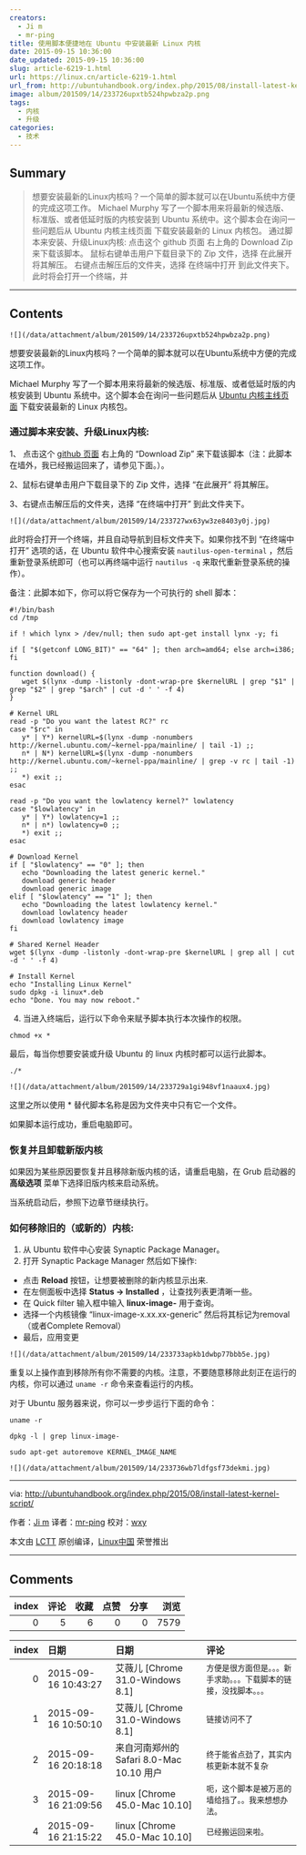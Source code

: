 ```yaml
---
creators:
  - Ji m
  - mr-ping
title: 使用脚本便捷地在 Ubuntu 中安装最新 Linux 内核
date: 2015-09-15 10:36:00
date_updated: 2015-09-15 10:36:00
slug: article-6219-1.html
url: https://linux.cn/article-6219-1.html
url_from: http://ubuntuhandbook.org/index.php/2015/08/install-latest-kernel-script/
image: album/201509/14/233726upxtb524hpwbza2p.png
tags:
  - 内核
  - 升级
categories:
  - 技术
---
```


## Summary

> 想要安装最新的Linux内核吗？一个简单的脚本就可以在Ubuntu系统中方便的完成这项工作。 Michael Murphy 写了一个脚本用来将最新的候选版、标准版、或者低延时版的内核安装到 Ubuntu 系统中。这个脚本会在询问一些问题后从 Ubuntu 内核主线页面 下载安装最新的 Linux 内核包。 通过脚本来安装、升级Linux内核:   点击这个 github 页面 右上角的 Download Zip 来下载该脚本。   鼠标右键单击用户下载目录下的 Zip 文件，选择 在此展开 将其解压。   右键点击解压后的文件夹，选择 在终端中打开 到此文件夹下。    此时将会打开一个终端，并

***

<!-- more -->

## Contents

`![](/data/attachment/album/201509/14/233726upxtb524hpwbza2p.png)`

想要安装最新的Linux内核吗？一个简单的脚本就可以在Ubuntu系统中方便的完成这项工作。

Michael Murphy 写了一个脚本用来将最新的候选版、标准版、或者低延时版的内核安装到 Ubuntu 系统中。这个脚本会在询问一些问题后从 [Ubuntu 内核主线页面](http://kernel.ubuntu.com/%7Ekernel-ppa/mainline/) 下载安装最新的 Linux 内核包。

### 通过脚本来安装、升级Linux内核:

1、 点击这个 [github 页面](https://gist.github.com/mmstick/8493727) 右上角的 “Download Zip” 来下载该脚本（注：此脚本在墙外，我已经搬运回来了，请参见下面。）。

2、鼠标右键单击用户下载目录下的 Zip 文件，选择 “在此展开” 将其解压。

3、右键点击解压后的文件夹，选择 “在终端中打开” 到此文件夹下。

`![](/data/attachment/album/201509/14/233727wx63yw3ze8403y0j.jpg)`

此时将会打开一个终端，并且自动导航到目标文件夹下。如果你找不到 “在终端中打开” 选项的话，在 Ubuntu 软件中心搜索安装 `nautilus-open-terminal` ，然后重新登录系统即可（也可以再终端中运行 `nautilus -q` 来取代重新登录系统的操作）。

备注：此脚本如下，你可以将它保存为一个可执行的 shell 脚本：

```shell
#!/bin/bash
cd /tmp

if ! which lynx > /dev/null; then sudo apt-get install lynx -y; fi

if [ "$(getconf LONG_BIT)" == "64" ]; then arch=amd64; else arch=i386; fi

function download() {
   wget $(lynx -dump -listonly -dont-wrap-pre $kernelURL | grep "$1" | grep "$2" | grep "$arch" | cut -d ' ' -f 4)
}

# Kernel URL
read -p "Do you want the latest RC?" rc
case "$rc" in
   y* | Y*) kernelURL=$(lynx -dump -nonumbers http://kernel.ubuntu.com/~kernel-ppa/mainline/ | tail -1) ;;
   n* | N*) kernelURL=$(lynx -dump -nonumbers http://kernel.ubuntu.com/~kernel-ppa/mainline/ | grep -v rc | tail -1) ;;
   *) exit ;;
esac
 
read -p "Do you want the lowlatency kernel?" lowlatency
case "$lowlatency" in
   y* | Y*) lowlatency=1 ;;
   n* | n*) lowlatency=0 ;;
   *) exit ;;
esac

# Download Kernel
if [ "$lowlatency" == "0" ]; then
   echo "Downloading the latest generic kernel."
   download generic header
   download generic image
elif [ "$lowlatency" == "1" ]; then
   echo "Downloading the latest lowlatency kernel."
   download lowlatency header
   download lowlatency image
fi

# Shared Kernel Header
wget $(lynx -dump -listonly -dont-wrap-pre $kernelURL | grep all | cut -d ' ' -f 4)

# Install Kernel
echo "Installing Linux Kernel"
sudo dpkg -i linux*.deb
echo "Done. You may now reboot."
```

  
 4. 当进入终端后，运行以下命令来赋予脚本执行本次操作的权限。

```shell
chmod +x *
```

最后，每当你想要安装或升级 Ubuntu 的 linux 内核时都可以运行此脚本。

```shell
./*
```

`![](/data/attachment/album/201509/14/233729a1gi948vf1naaux4.jpg)`

这里之所以使用 \* 替代脚本名称是因为文件夹中只有它一个文件。

如果脚本运行成功，重启电脑即可。

### 恢复并且卸载新版内核

如果因为某些原因要恢复并且移除新版内核的话，请重启电脑，在 Grub 启动器的 **高级选项** 菜单下选择旧版内核来启动系统。

当系统启动后，参照下边章节继续执行。

### 如何移除旧的（或新的）内核:

1. 从 Ubuntu 软件中心安装 Synaptic Package Manager。
2. 打开 Synaptic Package Manager 然后如下操作:

* 点击 **Reload** 按钮，让想要被删除的新内核显示出来.
* 在左侧面板中选择 **Status -> Installed** ，让查找列表更清晰一些。
* 在 Quick filter 输入框中输入 **linux-image-** 用于查询。
* 选择一个内核镜像 “linux-image-x.xx.xx-generic” 然后将其标记为removal（或者Complete Removal）
* 最后，应用变更

`![](/data/attachment/album/201509/14/233733apkb1dwbp77bbb5e.jpg)`

重复以上操作直到移除所有你不需要的内核。注意，不要随意移除此刻正在运行的内核，你可以通过 `uname -r` 命令来查看运行的内核。

对于 Ubuntu 服务器来说，你可以一步步运行下面的命令：

```shell
uname -r

dpkg -l | grep linux-image-

sudo apt-get autoremove KERNEL_IMAGE_NAME
```

`![](/data/attachment/album/201509/14/233736wb7ldfgsf73dekmi.jpg)`

---

via: <http://ubuntuhandbook.org/index.php/2015/08/install-latest-kernel-script/>

作者：[Ji m](http://ubuntuhandbook.org/index.php/about/) 译者：[mr-ping](https://github.com/mr-ping) 校对：[wxy](https://github.com/wxy)

本文由 [LCTT](https://github.com/LCTT/TranslateProject) 原创编译，[Linux中国](https://linux.cn/) 荣誉推出

***

## Comments


|   index |   评论 |   收藏 |   点赞 |   分享 |   浏览 |
|--------:|-------:|-------:|-------:|-------:|-------:|
|       0 |      5 |      6 |      0 |      0 |   7579 |

|   index | 日期                | 日期                                     | 评论                                                                 |
|--------:|:--------------------|:-----------------------------------------|:---------------------------------------------------------------------|
|       0 | 2015-09-16 10:43:27 | 艾薇儿 [Chrome 31.0-Windows 8.1]         | `方便是很方面但是。。。新手求助。。。下载脚本的链接，没找脚本。。。` |
|       1 | 2015-09-16 10:50:10 | 艾薇儿 [Chrome 31.0-Windows 8.1]         | `链接访问不了`                                                       |
|       2 | 2015-09-16 20:18:18 | 来自河南郑州的 Safari 8.0-Mac 10.10 用户 | `终于能省点劲了，其实内核更新本就不复杂`                             |
|       3 | 2015-09-16 21:09:56 | linux [Chrome 45.0-Mac 10.10]            | `呃，这个脚本是被万恶的墙给挡了。。我来想想办法。`                   |
|       4 | 2015-09-16 21:15:22 | linux [Chrome 45.0-Mac 10.10]            | `已经搬运回来啦。`                                                   |
